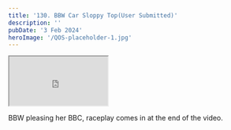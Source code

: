 ```yaml
---
title: '130. BBW Car Sloppy Top(User Submitted)'
description: ''
pubDate: '3 Feb 2024'
heroImage: '/QOS-placeholder-1.jpg'
---
```

<iframe src="https://drive.google.com/file/d/1MUwsS_2h1OuNA8M6rlnnBzRnsFCfjLlz/preview" width="200" height="100" allow="autoplay" allowfullscreen="allowfullscreen"></iframe>

BBW pleasing her BBC, raceplay comes in at the end of the video.